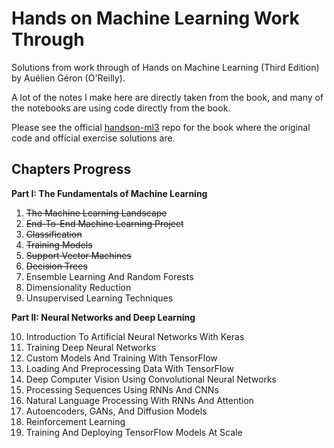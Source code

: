 # Hands on Machine Learning Work Through

Solutions from work through of Hands on Machine Learning (Third Edition) by Auélien Géron (O'Reilly).

A lot of the notes I make here are directly taken from the book, and many of the notebooks are using code directly from the book.

Please see the official [handson-ml3](https://github.com/ageron/handson-ml3) repo for the book where the original code and official exercise solutions are.

## Chapters Progress

 **Part I: The Fundamentals of Machine Learning**

1. ~~The Machine Learning Landscape~~
2. ~~End-To-End Machine Learning Project~~
3. ~~Classification~~
4. ~~Training Models~~
5. ~~Support Vector Machines~~
6. ~~Decision Trees~~
7. Ensemble Learning And Random Forests
8. Dimensionality Reduction
9. Unsupervised Learning Techniques

 **Part II: Neural Networks and Deep Learning**

10. Introduction To Artificial Neural Networks With Keras
11. Training Deep Neural Networks
12. Custom Models And Training With TensorFlow
13. Loading And Preprocessing Data With TensorFlow
14. Deep Computer Vision Using Convolutional Neural Networks
15. Processing Sequences Using RNNs And CNNs
16. Natural Language Processing With RNNs And Attention
17. Autoencoders, GANs, And Diffusion Models
18. Reinforcement Learning
19. Training And Deploying TensorFlow Models At Scale
